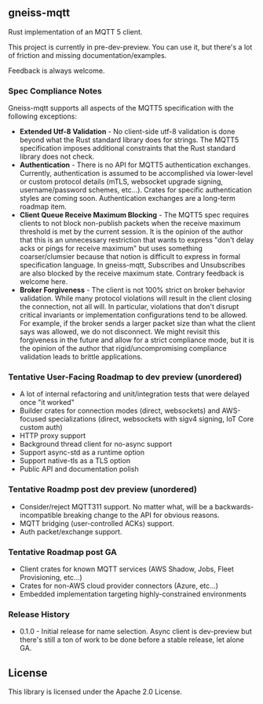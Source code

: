 ## gneiss-mqtt

Rust implementation of an MQTT 5 client.  

This project is currently in pre-dev-preview.  You can use it, but there's a lot of friction and missing documentation/examples.

Feedback is always welcome.

### Spec Compliance Notes
Gneiss-mqtt supports all aspects of the MQTT5 specification with the following exceptions:
* **Extended Utf-8 Validation** - No client-side utf-8 validation is done beyond what the Rust standard library does for strings.  The MQTT5 specification imposes additional constraints that the Rust standard library does not check.
* **Authentication** - There is no API for MQTT5 authentication exchanges.  Currently, authentication is assumed to be accomplished via lower-level or custom protocol details (mTLS, websocket upgrade signing, username/password schemes, etc...).  Crates for specific authentication styles are coming soon.  Authentication exchanges are a long-term roadmap item.
* **Client Queue Receive Maximum Blocking** - The MQTT5 spec requires clients to not block non-publish packets when the receive maximum threshold is met by the current session.  It is the opinion of the author that this is an unnecessary restriction that wants to express "don't delay acks or pings for receive maximum" but uses something coarser/clumsier because that notion is difficult to express in formal specification language.  In gneiss-mqtt, Subscribes and Unsubscribes are also blocked by the receive maximum state.  Contrary feedback is welcome here.
* **Broker Forgiveness** - The client is not 100% strict on broker behavior validation.  While many protocol violations will result in the client closing the connection, not all will.  In particular, violations that don't disrupt critical invariants or implementation configurations tend to be allowed.  For example, if the broker sends a larger packet size than what the client says was allowed, we do not disconnect.  We might revisit this forgiveness in the future and allow for a strict compliance mode, but it is the opinion of the author that rigid/uncompromising compliance validation leads to brittle applications.

### Tentative User-Facing Roadmap to dev preview (unordered)
* A lot of internal refactoring and unit/integration tests that were delayed once "it worked"
* Builder crates for connection modes (direct, websockets) and AWS-focused specializations (direct, websockets with sigv4 signing, IoT Core custom auth)
* HTTP proxy support
* Background thread client for no-async support
* Support async-std as a runtime option
* Support native-tls as a TLS option
* Public API and documentation polish

### Tentative Roadmp post dev preview (unordered)
* Consider/reject MQTT311 support.  No matter what, will be a backwards-incompatible breaking change to the API for obvious reasons.
* MQTT bridging (user-controlled ACKs) support.
* Auth packet/exchange support.

### Tentative Roadmap post GA
* Client crates for known MQTT services (AWS Shadow, Jobs, Fleet Provisioning, etc...)
* Crates for non-AWS cloud provider connectors (Azure, etc...)
* Embedded implementation targeting highly-constrained environments

### Release History
* 0.1.0 - Initial release for name selection.  Async client is dev-preview but there's still a ton of work to be done before a stable release, let alone GA.

## License

This library is licensed under the Apache 2.0 License. 
